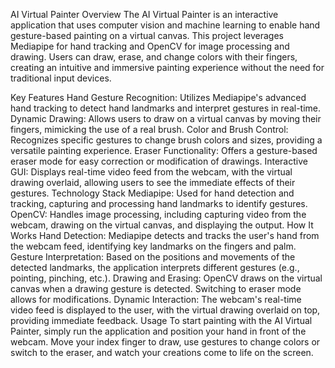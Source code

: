 AI Virtual Painter
Overview
The AI Virtual Painter is an interactive application that uses computer vision and machine learning to enable hand gesture-based painting on a virtual canvas. This project leverages Mediapipe for hand tracking and OpenCV for image processing and drawing. Users can draw, erase, and change colors with their fingers, creating an intuitive and immersive painting experience without the need for traditional input devices.

Key Features
Hand Gesture Recognition: Utilizes Mediapipe's advanced hand tracking to detect hand landmarks and interpret gestures in real-time.
Dynamic Drawing: Allows users to draw on a virtual canvas by moving their fingers, mimicking the use of a real brush.
Color and Brush Control: Recognizes specific gestures to change brush colors and sizes, providing a versatile painting experience.
Eraser Functionality: Offers a gesture-based eraser mode for easy correction or modification of drawings.
Interactive GUI: Displays real-time video feed from the webcam, with the virtual drawing overlaid, allowing users to see the immediate effects of their gestures.
Technology Stack
Mediapipe: Used for hand detection and tracking, capturing and processing hand landmarks to identify gestures.
OpenCV: Handles image processing, including capturing video from the webcam, drawing on the virtual canvas, and displaying the output.
How It Works
Hand Detection: Mediapipe detects and tracks the user's hand from the webcam feed, identifying key landmarks on the fingers and palm.
Gesture Interpretation: Based on the positions and movements of the detected landmarks, the application interprets different gestures (e.g., pointing, pinching, etc.).
Drawing and Erasing: OpenCV draws on the virtual canvas when a drawing gesture is detected. Switching to eraser mode allows for modifications.
Dynamic Interaction: The webcam's real-time video feed is displayed to the user, with the virtual drawing overlaid on top, providing immediate feedback.
Usage
To start painting with the AI Virtual Painter, simply run the application and position your hand in front of the webcam. Move your index finger to draw, use gestures to change colors or switch to the eraser, and watch your creations come to life on the screen.
